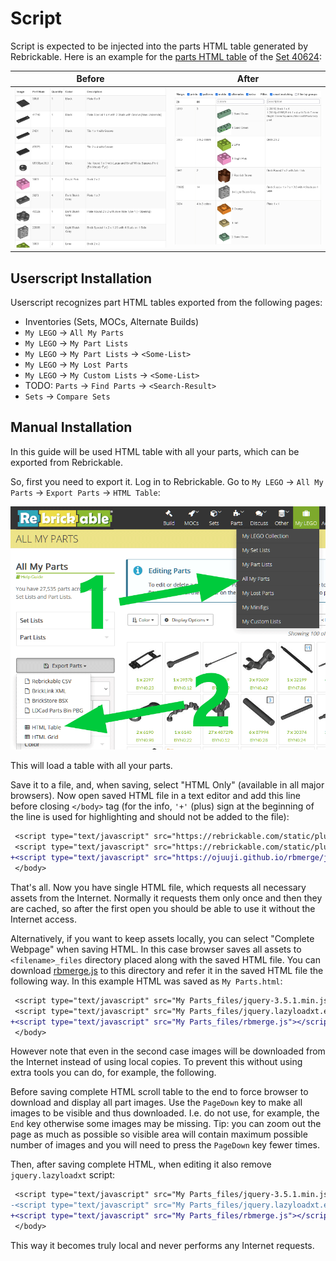 # Script

Script is expected to be injected into the parts HTML table generated by Rebrickable. Here is an example for the [parts HTML table](https://rebrickable.com/inventory/150310/parts/?format=table) of the [Set 40624](https://rebrickable.com/sets/40624-1/):

|Before|After|
|---|---|
|[![Original parts table](../images/set_40624_original.png)](../images/set_40624_original.png)|[![Merged parts table](../images/set_40624_merged.png)](../images/set_40624_merged.png)|

## Userscript Installation

Userscript recognizes part HTML tables exported from the following pages:
- Inventories (Sets, MOCs, Alternate Builds)
- `My LEGO` → `All My Parts`
- `My LEGO` → `My Part Lists`
- `My LEGO` → `My Part Lists` → `<Some-List>`
- `My LEGO` → `My Lost Parts`
- `My LEGO` → `My Custom Lists` → `<Some-List>`
- TODO: `Parts` → `Find Parts` → `<Search-Result>`
- `Sets` → `Compare Sets`

## Manual Installation

In this guide will be used HTML table with all your parts, which can be exported from Rebrickable.

So, first you need to export it. Log in to Rebrickable. Go to `My LEGO` → `All My Parts` → `Export Parts` → `HTML Table`:

![How to export all parts as HTML table](../images/export_all_parts.png)

This will load a table with all your parts.

Save it to a file, and, when saving, select "HTML Only" (available in all major browsers). Now open saved HTML file in a text editor and add this line before closing `</body>` tag (for the info, `'+'` (plus) sign at the beginning of the line is used for highlighting and should not be added to the file):

```diff
 <script type="text/javascript" src="https://rebrickable.com/static/plugins/jquery/jquery-3.5.1.min.js"></script>
 <script type="text/javascript" src="https://rebrickable.com/static/plugins/lazyload/jquery.lazyloadxt.extra.min.js"></script>
+<script type="text/javascript" src="https://ojuuji.github.io/rbmerge/js/rbmerge.js"></script>
 </body>
```

That's all. Now you have single HTML file, which requests all necessary assets from the Internet. Normally it requests them only once and then they are cached, so after the first open you should be able to use it without the Internet access.

Alternatively, if you want to keep assets locally, you can select "Complete Webpage" when saving HTML. In this case browser saves all assets to `<filename>_files` directory placed along with the saved HTML file. You can download [rbmerge.js](../js/rbmerge.js) to this directory and refer it in the saved HTML file the following way. In this example HTML was saved as `My Parts.html`:

```diff
 <script type="text/javascript" src="My Parts_files/jquery-3.5.1.min.js"></script>
 <script type="text/javascript" src="My Parts_files/jquery.lazyloadxt.extra.min.js"></script>
+<script type="text/javascript" src="My Parts_files/rbmerge.js"></script>
 </body>
```

However note that even in the second case images will be downloaded from the Internet instead of using local copies. To prevent this without using extra tools you can do, for example, the following.

Before saving complete HTML scroll table to the end to force browser to download and display all part images. Use the `PageDown` key to make all images to be visible and thus downloaded. I.e. do not use, for example, the `End` key otherwise some images may be missing. Tip: you can zoom out the page as much as possible so visible area will contain maximum possible number of images and you will need to press the `PageDown` key fewer times.

Then, after saving complete HTML, when editing it also remove `jquery.lazyloadxt` script:

```diff
 <script type="text/javascript" src="My Parts_files/jquery-3.5.1.min.js"></script>
-<script type="text/javascript" src="My Parts_files/jquery.lazyloadxt.extra.min.js"></script>
+<script type="text/javascript" src="My Parts_files/rbmerge.js"></script>
 </body>
```

This way it becomes truly local and never performs any Internet requests.
